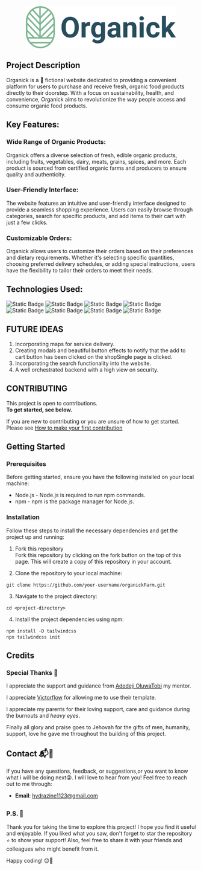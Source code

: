 <p style="margin-top: 80px;" align='center'> 
    <img src='./images/logo/logo1.svg' alt="Organick logo" title="The logo for Organick">
</p>

## Project Description

Organick is a 🦄 fictional website dedicated to providing a convenient platform for users to purchase and receive fresh, organic food products directly to their doorstep. With a focus on sustainability, health, and convenience, Organick aims to revolutionize the way people access and consume organic food products.

## Key Features:

### Wide Range of Organic Products:

Organick offers a diverse selection of fresh, edible organic products, including fruits, vegetables, dairy, meats, grains, spices, and more. Each product is sourced from certified organic farms and producers to ensure quality and authenticity.

### User-Friendly Interface:

The website features an intuitive and user-friendly interface designed to provide a seamless shopping experience. Users can easily browse through categories, search for specific products, and add items to their cart with just a few clicks.

### Customizable Orders:

Organick allows users to customize their orders based on their preferences and dietary requirements. Whether it's selecting specific quantities, choosing preferred delivery schedules, or adding special instructions, users have the flexibility to tailor their orders to meet their needs.

## Technologies Used:
![Static Badge](https://img.shields.io/badge/HTML-%23E34F26?style=flat-square&logo=html5&logoColor=%23E34F26&labelColor=black&color=%23E34F26)
![Static Badge](https://img.shields.io/badge/CSS--4-%231572B6?style=flat-square&logo=css3&logoColor=white&labelColor=black&color=%231572B6)
![Static Badge](https://img.shields.io/badge/Tailwindcss-%2306B6D4?style=flat-square&logo=tailwindcss&logoColor=%2306B6D4&labelColor=black&color=%2306B6D4)
![Static Badge](https://img.shields.io/badge/JavaScript-%23F7DF1E?style=flat-square&logo=javascript&logoColor=%23F7DF1E&labelColor=black&color=black)
![Static Badge](https://img.shields.io/badge/Git-%23F05032?style=flat-square&logo=git&logoColor=%23F05032&labelColor=black&color=%23F05032)
![Static Badge](https://img.shields.io/badge/npm-%23CB3837?style=flat-square&logo=npm&logoColor=%23CB3837&labelColor=black&color=%23CB3837)
![Static Badge](https://img.shields.io/badge/Visual--Studio--Code-%23007ACC?style=flat-square&logo=visual%20studio%20code&logoColor=%23007ACC&labelColor=black&color=%23007ACC)
![Static Badge](https://img.shields.io/badge/Vercel-%23000000?style=flat-square&logo=vercel&logoColor=%23000000&labelColor=white&color=white)



##  FUTURE IDEAS
1. Incorporating maps for service delivery.
2. Creating modals and beautiful button effects to notify that the add to cart button has been clicked on the shopSingle page is clicked.
3. Incorporating the search functionality into the website.
4. A well orchestrated backend with a high view on security.




## CONTRIBUTING
This project is open to contributions.\
**To get started, see below.**

If you are new to contributing or you are unsure of how to get started. Please see [How to make your first contribution](https://github.com/firstcontributions/first-contributions)


## Getting Started
### Prerequisites

Before getting started, ensure you have the following installed on your local machine:

- Node.js - Node.js is required to run npm commands.
- npm - npm is the package manager for Node.js.
### Installation
Follow these steps to install the necessary dependencies and get the project up and running:

1. Fork this repository\
Fork this repository by clicking on the fork button on the top of this page. This will create a copy of this repository in your account.

2. Clone the repository to your local machine:
```
git clone https://github.com/your-username/organickFarm.git
```
3. Navigate to the project directory:
```
cd <project-directory>
```
4. Install the project dependencies using npm:
```
npm install -D tailwindcss
npx tailwindcss init
```

## Credits
### Special Thanks 💝

I appreciate the support and guidance from [Adedeji OluwaTobi](https://github.com/oluwatobiisaiah) my mentor.

I appreciate [Victorflow](https://www.linkedin.com/company/victorflow/) for allowing me to use their template.

I appreciate my parents for their loving support, care and guidance during the burnouts and _heavy eyes_.

Finally all glory and praise goes to Jehovah for the gifts of men, humanity, support, love he gave me throughout the building of this project.

## Contact 📬📧

If you have any questions, feedback, or suggestions,or you want to know what i will be doing next😜. I will love to hear from you! Feel free to reach out to me through: 

- **Email**: hydrazine1123@gmail.com

##
### P.S. 📜
Thank you for taking the time to explore this project! I hope you find it useful and enjoyable. If you liked what you saw, don't forget to star the repository ⭐️ to show your support! Also, feel free to share it with your friends and colleagues who might benefit from it.

Happy coding! 😊🚀







